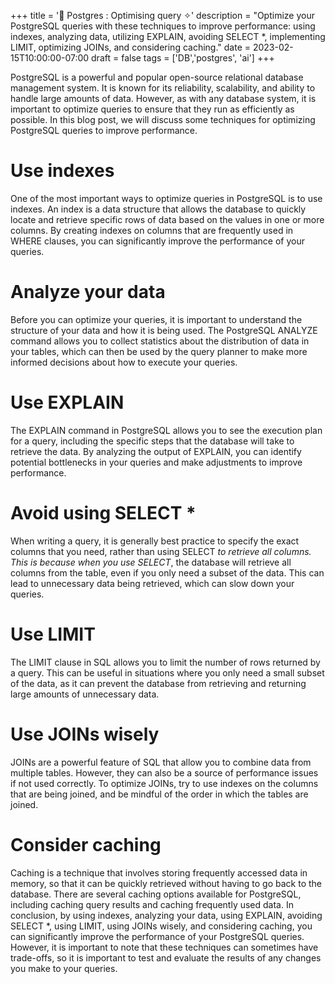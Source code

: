+++
title = '🐘 Postgres : Optimising query ✧'
description = "Optimize your PostgreSQL queries with these techniques to improve performance: using indexes, analyzing data, utilizing EXPLAIN, avoiding SELECT *, implementing LIMIT, optimizing JOINs, and considering caching."
date = 2023-02-15T10:00:00-07:00
draft = false
tags = ['DB','postgres', 'ai']
+++

PostgreSQL is a powerful and popular open-source relational database management system. It is known for its reliability, scalability, and ability to handle large amounts of data. However, as with any database system, it is important to optimize queries to ensure that they run as efficiently as possible. In this blog post, we will discuss some techniques for optimizing PostgreSQL queries to improve performance.

# Use indexes

One of the most important ways to optimize queries in PostgreSQL is to use indexes. An index is a data structure that allows the database to quickly locate and retrieve specific rows of data based on the values in one or more columns. By creating indexes on columns that are frequently used in WHERE clauses, you can significantly improve the performance of your queries.

# Analyze your data

Before you can optimize your queries, it is important to understand the structure of your data and how it is being used. The PostgreSQL ANALYZE command allows you to collect statistics about the distribution of data in your tables, which can then be used by the query planner to make more informed decisions about how to execute your queries.

# Use EXPLAIN

The EXPLAIN command in PostgreSQL allows you to see the execution plan for a query, including the specific steps that the database will take to retrieve the data. By analyzing the output of EXPLAIN, you can identify potential bottlenecks in your queries and make adjustments to improve performance.

# Avoid using SELECT \*

When writing a query, it is generally best practice to specify the exact columns that you need, rather than using SELECT _to retrieve all columns. This is because when you use SELECT_, the database will retrieve all columns from the table, even if you only need a subset of the data. This can lead to unnecessary data being retrieved, which can slow down your queries.

# Use LIMIT

The LIMIT clause in SQL allows you to limit the number of rows returned by a query. This can be useful in situations where you only need a small subset of the data, as it can prevent the database from retrieving and returning large amounts of unnecessary data.

# Use JOINs wisely

JOINs are a powerful feature of SQL that allow you to combine data from multiple tables. However, they can also be a source of performance issues if not used correctly. To optimize JOINs, try to use indexes on the columns that are being joined, and be mindful of the order in which the tables are joined.

# Consider caching

Caching is a technique that involves storing frequently accessed data in memory, so that it can be quickly retrieved without having to go back to the database. There are several caching options available for PostgreSQL, including caching query results and caching frequently used data.
In conclusion, by using indexes, analyzing your data, using EXPLAIN, avoiding SELECT \*, using LIMIT, using JOINs wisely, and considering caching, you can significantly improve the performance of your PostgreSQL queries. However, it is important to note that these techniques can sometimes have trade-offs, so it is important to test and evaluate the results of any changes you make to your queries.
